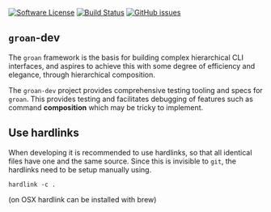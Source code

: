 [![Software License](https://img.shields.io/badge/license-MIT-brightgreen.svg)](LICENSE.md)
[![Build Status](https://travis-ci.com/keithy/groan-dev.svg?branch=master)](https://travis-ci.com/keithy/groan-dev)
[![GitHub issues](https://img.shields.io/github/issues/keithy/groan-dev.svg)](https://github.com/keithy/groan-dev/issues)

## `groan`-dev

The `groan` framework is the basis for building complex hierarchical CLI interfaces, 
and aspires to achieve this with some degree of efficiency and elegance, 
through hierarchical composition.

The `groan-dev` project provides comprehensive testing tooling and specs for `groan`.
This provides testing and facilitates debugging of features such as command **composition** which
may be tricky to implement.

## Use hardlinks

When developing it is recommended to use hardlinks, so that all identical files have one and the same source.
Since this is invisible to `git`, the hardlinks need to be setup manually using. 
 
```
hardlink -c .
```

(on OSX hardlink can be installed with brew)
